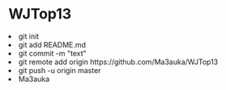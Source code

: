 # WJTop13

<li>git init</li>
<li>git add README.md</li>
<li>git commit -m "text"</li>
<li>git remote add origin https://github.com/Ma3auka/WJTop13</li>
<li>git push -u origin master</li>
<li>Ma3auka</li>

